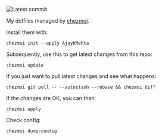 ![Latest commit](https://img.shields.io/github/last-commit/AjayKMehta/dotfiles?style=plastic)

My dotfiles managed by [chezmoi].

Install them with:

```shell
chezmoi init --apply AjayKMehta
```

Subsequently, use this to get latest changes from this repo:

```shell
chezmoi update
```

If you just want to pull latest changes and see what happens:

```shell
chezmoi git pull -- --autostash --rebase && chezmoi diff
```

If the changes are OK, you can then:

```shell
chezmoi apply
```

Check config:

```shell
chezmoi dump-config
```

[chezmoi]: https://github.com/twpayne/chezmoi
